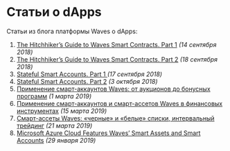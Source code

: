 # Статьи о dApps

Статьи из блога платформы Waves о dApps:

1. [The Hitchhiker’s Guide to Waves Smart Contracts. Part 1](https://blog.wavesplatform.com/the-hitchhikers-guide-to-waves-smart-contracts-part-1-b80aa47a745a) _(14 сентября 2018)_
2. [The Hitchhiker’s Guide to Waves Smart Contracts. Part 2](https://blog.wavesplatform.com/the-hitchhikers-guide-to-waves-smart-contracts-part-2-44621fd5a007) _(18 сентября 2018)_
3. [Stateful Smart Accounts. Part 1 ](https://blog.wavesplatform.com/stateful-smart-accounts-part-1-315731d8c06) _(17 сентября 2018)_
4. [Stateful Smart Accounts. Part 2](https://blog.wavesplatform.com/stateful-smart-accounts-part-2-implementing-erc-20-and-nft-erc-721-step-by-step-7bac364fdadb) _(3 октября 2018)_
5. [Применение смарт-аккаунтов Waves: от аукционов до бонусных программ](https://habr.com/en/company/waves/blog/442238/) _(1 мартa 2019)_
6. [Применение смарт-аккаунтов и смарт-ассетов Waves в финансовых инструментах](https://habr.com/ru/company/waves/blog/443836/) _(15 мартa 2019)_
7. [Смарт-ассеты Waves: «черные» и «белые» списки, интервальный трейдинг](https://habr.com/ru/company/waves/blog/444686/) _(21 мартa 2019)_
8. [Microsoft Azure Cloud Features Waves’ Smart Assets and Smart Accounts](https://blog.wavesplatform.com/microsoft-azure-cloud-features-waves-smart-assets-and-smart-accounts-1a71b3c23c2b) _(29 января 2019)_
